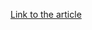 [Link to the article](https://www.sentinelone.com/labs/sns-sender-active-campaigns-unleash-messaging-spam-through-the-cloud/)
